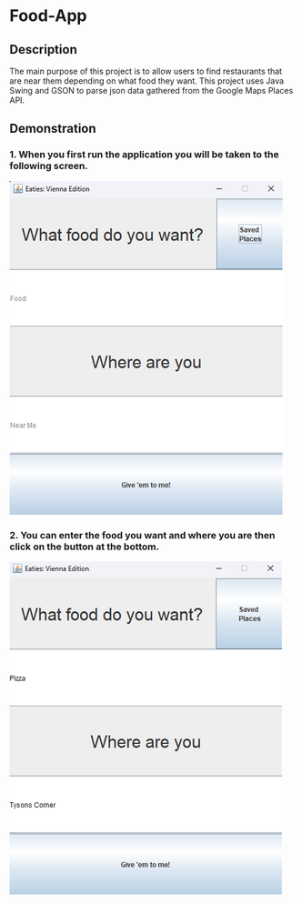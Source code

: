# Food-App
## Description 
The main purpose of this project is to allow users to find restaurants that are near them depending on what food they want. This project uses Java Swing and GSON to parse json data gathered from the Google Maps Places API.

## Demonstration
### 1. When you first run the application you will be taken to the following screen.

![This is the home screen](InitialScreen.png)

### 2. You can enter the food you want and where you are then click on the button at the bottom.

![This is the home screen with updated values](UpdateValues.png)
